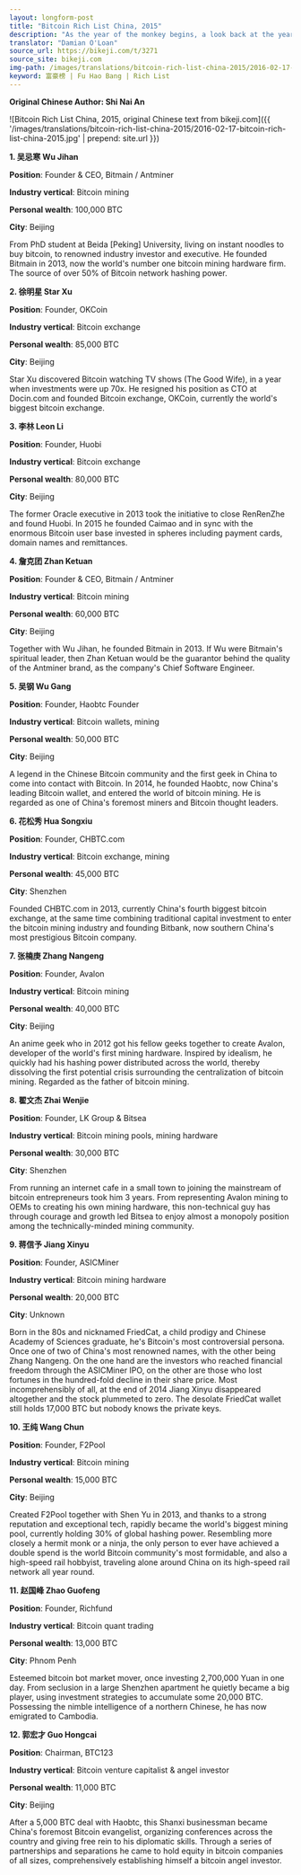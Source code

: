 ```yaml
---
layout: longform-post
title: "Bitcoin Rich List China, 2015"
description: "As the year of the monkey begins, a look back at the year of the goat's biggest fortunes in the Chinese Bitcoin industry, including Executives from wallet, exchange and mining pool players. This represents 3.61% of all bitcoins currently in circulation."
translator: "Damian O'Loan"
source_url: https://bikeji.com/t/3271
source_site: bikeji.com
img-path: /images/translations/bitcoin-rich-list-china-2015/2016-02-17-bitcoin-rich-list-china-2015.jpg
keyword: 富豪榜 | Fu Hao Bang | Rich List
---
```

**Original Chinese Author: Shi Nai An**

![Bitcoin Rich List China, 2015, original Chinese text from bikeji.com]({{ '/images/translations/bitcoin-rich-list-china-2015/2016-02-17-bitcoin-rich-list-china-2015.jpg' | prepend: site.url }})

**1. 吴忌寒 Wu Jihan**

**Position**: Founder & CEO, Bitmain / Antminer

**Industry vertical**: Bitcoin mining

**Personal wealth**: 100,000 BTC

**City**: Beijing

From PhD student at Beida [Peking] University, living on instant noodles to buy bitcoin, to renowned industry investor and executive. He founded Bitmain in 2013, now the world's number one bitcoin mining hardware firm. The source of over 50% of Bitcoin network hashing power.


**2. 徐明星 Star Xu**

**Position**: Founder, OKCoin

**Industry vertical**: Bitcoin exchange

**Personal wealth**: 85,000 BTC

**City**: Beijing

Star Xu discovered Bitcoin watching TV shows (The Good Wife), in a year when investments were up 70x. He resigned his position as CTO at Docin.com and founded Bitcoin exchange, OKCoin, currently the world's biggest bitcoin exchange.


**3. 李林 Leon Li**

**Position**: Founder, Huobi

**Industry vertical**: Bitcoin exchange

**Personal wealth**: 80,000 BTC

**City**: Beijing

The former Oracle executive in 2013 took the initiative to close RenRenZhe and found Huobi. In 2015 he founded Caimao and in sync with the enormous Bitcoin user base invested in spheres including payment cards, domain names and remittances.


**4. 詹克团 Zhan Ketuan**

**Position**: Founder & CEO, Bitmain / Antminer

**Industry vertical**: Bitcoin mining

**Personal wealth**: 60,000 BTC

**City**: Beijing

Together with Wu Jihan, he founded Bitmain in 2013. If Wu were Bitmain's spiritual leader, then Zhan Ketuan would be the guarantor behind the quality of the Antminer brand, as the company's Chief Software Engineer.


**5. 吴钢 Wu Gang**

**Position**: Founder, Haobtc Founder

**Industry vertical**: Bitcoin wallets, mining

**Personal wealth**: 50,000 BTC

**City**: Beijing

A legend in the Chinese Bitcoin community and the first geek in China to come into contact with Bitcoin. In 2014, he founded Haobtc, now China's leading Bitcoin wallet, and entered the world of bitcoin mining. He is regarded as one of China's foremost miners and Bitcoin thought leaders.


**6. 花松秀 Hua Songxiu**

**Position**: Founder, CHBTC.com

**Industry vertical**: Bitcoin exchange, mining

**Personal wealth**: 45,000 BTC

**City**: Shenzhen

Founded CHBTC.com in 2013, currently China's fourth biggest bitcoin exchange, at the same time combining traditional capital investment to enter the bitcoin mining industry and founding Bitbank, now southern China's most prestigious Bitcoin company.


**7. 张楠庚 Zhang Nangeng**

**Position**: Founder, Avalon

**Industry vertical**: Bitcoin mining

**Personal wealth**: 40,000 BTC

**City**: Beijing

An anime geek who in 2012 got his fellow geeks together to create Avalon, developer of the world's first mining hardware. Inspired by idealism, he quickly had his hashing power distributed across the world, thereby dissolving the first potential crisis surrounding the centralization of bitcoin mining. Regarded as the father of bitcoin mining.



**8. 翟文杰 Zhai Wenjie**

**Position**: Founder, LK Group & Bitsea

**Industry vertical**: Bitcoin mining pools, mining hardware

**Personal wealth**: 30,000 BTC

**City**: Shenzhen

From running an internet cafe in a small town to joining the mainstream of bitcoin entrepreneurs took him 3 years. From representing Avalon mining to OEMs to creating his own mining hardware, this non-technical guy has through courage and growth led Bitsea to enjoy almost a monopoly position among the technically-minded mining community.


**9. 蒋信予 Jiang Xinyu**

**Position**: Founder, ASICMiner

**Industry vertical**: Bitcoin mining hardware

**Personal wealth**: 20,000 BTC

**City**: Unknown

Born in the 80s and nicknamed FriedCat, a child prodigy and Chinese Academy of Sciences graduate, he's Bitcoin's most controversial persona. Once one of two of China's most renowned names, with the other being Zhang Nangeng. On the one hand are the investors who reached financial freedom through the ASICMiner IPO, on the other are those who lost fortunes in the hundred-fold decline in their share price. Most incomprehensibly of all, at the end of 2014 Jiang Xinyu disappeared altogether and the stock plummeted to zero. The desolate FriedCat wallet still holds 17,000 BTC but nobody knows the private keys.


**10. 王纯 Wang Chun**

**Position**: Founder, F2Pool

**Industry vertical**: Bitcoin mining

**Personal wealth**:  15,000 BTC

**City**: Beijing

Created F2Pool together with Shen Yu in 2013, and thanks to a strong reputation and exceptional tech, rapidly became the world's biggest mining pool, currently holding 30% of global hashing power. Resembling more closely a hermit monk or a ninja, the only person to ever have achieved a double spend is the world Bitcoin community's most formidable, and also a high-speed rail hobbyist, traveling alone around China on its high-speed rail network all year round.


**11. 赵国峰 Zhao Guofeng**

**Position**: Founder, Richfund

**Industry vertical**: Bitcoin quant trading

**Personal wealth**: 13,000 BTC

**City**: Phnom Penh

Esteemed bitcoin bot market mover, once investing 2,700,000 Yuan in one day. From seclusion in a large Shenzhen apartment he quietly became a big player, using investment strategies to accumulate some 20,000 BTC. Possessing the nimble intelligence of a northern Chinese, he has now emigrated to Cambodia.


**12. 郭宏才 Guo Hongcai**

**Position**: Chairman, BTC123

**Industry vertical**: Bitcoin venture capitalist & angel investor

**Personal wealth**: 11,000 BTC

**City**: Beijing

After a 5,000 BTC deal with Haobtc, this Shanxi businessman became China's foremost Bitcoin evangelist, organizing conferences across the country and giving free rein to his diplomatic skills. Through a series of partnerships and separations he came to hold equity in bitcoin companies of all sizes, comprehensively establishing himself a bitcoin angel investor.

